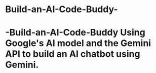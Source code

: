 # Build-an-AI-Code-Buddy-
# -Build-an-AI-Code-Buddy  Using Google's AI model and the Gemini API to build an AI chatbot using Gemini.
